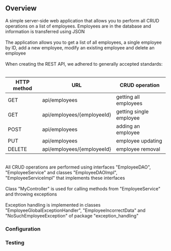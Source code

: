 <h2>Overview</h2>
A simple server-side web application that allows you to perform all CRUD operations on a list of employees. Employees are in the database and information is transferred using JSON
<br>
<br>
The application allows you to get a list of all employees, a single employee by ID, add a new employee, modify an existing employee and delete an employee
<br>
<br>
When creating the REST API, we adhered to generally accepted standards:
<br>
<br>

| HTTP method  | URL | CRUD operation |
| ------------- | ------------- | ----------- |
| GET  | api/employees  | getting all employees |
| GET  | api/employees/{employeeId}  | getting single employee |
| POST  | api/employees  | adding an employee |
| PUT  | api/employees  | employee updating |
| DELETE  | api/employees/{employeeId}  | employee removal |
<br>
All CRUD operations are performed using interfaces "EmployeeDAO", "EmployeeService" and classes "EmployeeDAOImpl", "EmployeeServiceImpl" that implements these interfaces
<br>
<br>
Class "MyController" is used for calling methods from "EmployeeService" and throwing exceptions
<br>
<br>
Exception handling is implemented in classes "EmployeeGlobalExceptionHandler", "EmployeeIncorrectData" and "NoSuchEmployeeException" of package "exception_handling"
<h3>Configuration</h3>

<h3>Testing</h3>
